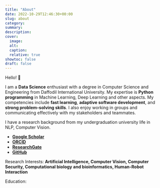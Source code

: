 ```yaml
---
title: "About"
date: 2022-10-29T12:46:30+00:00
slug: about
category:
summary:
description: 
cover:
  image:
  alt:
  caption: 
  relative: true
showtoc: false
draft: false
---
```


Hello! 👋

I am a **Data Science** enthusiast with a degree in Computer Science and Engineering from Daffodil International University. My expertise is **Python programming** in Machine Learning, Deep Learning and other aspects. My competencies include **fast learning**, **adaptive software development**, and **strong problem-solving skills**. I also enjoy working in groups and communicating effectively with my stakeholders and teammates.

I have a research background from my undergraduation university life in NLP, Computer Vision. 
- [**Google Scholar**](https://scholar.google.com/citations?user=nhwX5xQAAAAJ&hl=en)
- [**ORCID**](https://orcid.org/0000-0002-9641-2864)
- [**ResearchGate**](https://www.researchgate.net/profile/Sajal-Das-7)
- [**GitHub**](https://github.com/sajaldoes/)

Research Interests: **Artificial Intelligence, Computer Vision, Computer Security, Computational biology and bioinformatics, Human-Robot Interaction**


Education:


